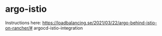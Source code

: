 # argo-istio

Instructions here:
https://loadbalancing.se/2021/03/22/argo-behind-istio-on-rancher/# argocd-istio-integration
